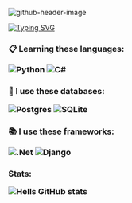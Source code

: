 ![github-header-image](https://user-images.githubusercontent.com/96310786/216841924-cc6672fc-598a-40ba-919e-4afcf3275cf6.png)

<a href="https://git.io/typing-svg">

<img src="https://readme-typing-svg.herokuapp.com?font=Fira+Code&pause=1000&center=true&vCenter=true&width=435&lines=Junior+developer+from+Russia" alt="Typing SVG" />

</a>

<h3>📋 Learning these languages:
 
![Python](https://img.shields.io/badge/python-3670A0?style=for-the-badge&logo=python&logoColor=ffdd54) ![C#](https://img.shields.io/badge/c%23-%23239120.svg?style=for-the-badge&logo=c-sharp&logoColor=white)

</h3>

<h3> 💾 I use these databases:
  
![Postgres](https://img.shields.io/badge/postgres-%23316192.svg?style=for-the-badge&logo=postgresql&logoColor=white) ![SQLite](https://img.shields.io/badge/sqlite-%2307405e.svg?style=for-the-badge&logo=sqlite&logoColor=white)
</h3>

<h3> 📚 I use these frameworks:
  
![.Net](https://img.shields.io/badge/.NET-5C2D91?style=for-the-badge&logo=.net&logoColor=white) ![Django](https://img.shields.io/badge/django-%23092E20.svg?style=for-the-badge&logo=django&logoColor=white)
</h3>

<h3> Stats: 
  
![Hells GitHub stats](https://github-readme-stats.vercel.app/api?username=He11Cut3&show_icons=true&theme=radical)
</h3>
